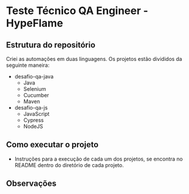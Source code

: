 # Teste Técnico QA Engineer - HypeFlame

## Estrutura do repositório

Criei as automações em duas linguagens. Os projetos estão divididos da seguinte maneira:

- desafio-qa-java
    - Java
    - Selenium
    - Cucumber
    - Maven
- desafio-qa-js
    - JavaScript
    - Cypress
    - NodeJS

## Como executar o projeto

- Instruções para a execução de cada um dos projetos, se encontra no README dentro do diretório de cada projeto.

## Observações
